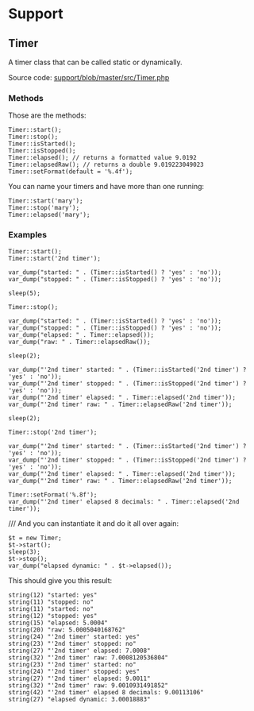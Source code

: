 # Support

## Timer

A timer class that can be called static or dynamically.

Source code: [support/blob/master/src/Timer.php](https://github.com/antonioribeiro/support/blob/master/src/Timer.php)

### Methods

Those are the methods:

	Timer::start();
	Timer::stop();
	Timer::isStarted();
	Timer::isStopped();
	Timer::elapsed(); // returns a formatted value 9.0192
	Timer::elapsedRaw(); // returns a double 9.019223049023
	Timer::setFormat(default = '%.4f');

You can name your timers and have more than one running:

	Timer::start('mary');
	Timer::stop('mary');
	Timer::elapsed('mary');

### Examples

	Timer::start();
	Timer::start('2nd timer');

	var_dump("started: " . (Timer::isStarted() ? 'yes' : 'no'));
	var_dump("stopped: " . (Timer::isStopped() ? 'yes' : 'no'));

	sleep(5);

	Timer::stop();

	var_dump("started: " . (Timer::isStarted() ? 'yes' : 'no'));
	var_dump("stopped: " . (Timer::isStopped() ? 'yes' : 'no'));
	var_dump("elapsed: " . Timer::elapsed());
	var_dump("raw: " . Timer::elapsedRaw());

	sleep(2);

	var_dump("'2nd timer' started: " . (Timer::isStarted('2nd timer') ? 'yes' : 'no'));
	var_dump("'2nd timer' stopped: " . (Timer::isStopped('2nd timer') ? 'yes' : 'no'));
	var_dump("'2nd timer' elapsed: " . Timer::elapsed('2nd timer'));
	var_dump("'2nd timer' raw: " . Timer::elapsedRaw('2nd timer'));

	sleep(2);

	Timer::stop('2nd timer');

	var_dump("'2nd timer' started: " . (Timer::isStarted('2nd timer') ? 'yes' : 'no'));
	var_dump("'2nd timer' stopped: " . (Timer::isStopped('2nd timer') ? 'yes' : 'no'));
	var_dump("'2nd timer' elapsed: " . Timer::elapsed('2nd timer'));
	var_dump("'2nd timer' raw: " . Timer::elapsedRaw('2nd timer'));

	Timer::setFormat('%.8f');
	var_dump("'2nd timer' elapsed 8 decimals: " . Timer::elapsed('2nd timer'));

/// And you can instantiate it and do it all over again:

	$t = new Timer;
	$t->start();
	sleep(3);
	$t->stop();
	var_dump("elapsed dynamic: " . $t->elapsed());

This should give you this result:

	string(12) "started: yes"
	string(11) "stopped: no"
	string(11) "started: no"
	string(12) "stopped: yes"
	string(15) "elapsed: 5.0004"
	string(20) "raw: 5.0005040168762"
	string(24) "'2nd timer' started: yes"
	string(23) "'2nd timer' stopped: no"
	string(27) "'2nd timer' elapsed: 7.0008"
	string(32) "'2nd timer' raw: 7.0008120536804"
	string(23) "'2nd timer' started: no"
	string(24) "'2nd timer' stopped: yes"
	string(27) "'2nd timer' elapsed: 9.0011"
	string(32) "'2nd timer' raw: 9.0010931491852"
	string(42) "'2nd timer' elapsed 8 decimals: 9.00113106"
	string(27) "elapsed dynamic: 3.00018883"
